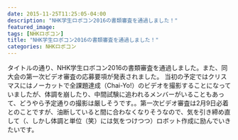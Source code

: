 ```yaml
---
date: 2015-11-25T11:25:05-04:00
description: "NHK学生ロボコン2016の書類審査を通過しました！"
featured_image: 
tags: [NHKロボコン]
title: "NHK学生ロボコン2016の書類審査を通過しました！"
categories: NHKロボコン
---
```


タイトルの通り、NHK学生ロボコン2016の書類審査を通過しました。また、同大会の第一次ビデオ審査の応募要項が発表されました。
当初の予定ではクリスマスにはノーカットで全課題達成（Chai-Yo!）のビデオを撮影することになっていましたが、体調を崩したり、中間試験に追われるメンバーがいることもあって、どうやら予定通りの撮影は厳しそうです。。第一次ビデオ審査は2月9日必着とのことですが、油断していると間に合わなくなりそうなので、気を引き締め直して（、しかし体調と単位（笑）には気をつけつつ）ロボット作成に励んでいきたいです。
